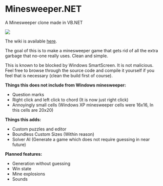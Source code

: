 # Minesweeper.NET
A Minesweeper clone made in VB.NET

![](https://www.dropbox.com/s/sqbup9fkapic1g7/screenshot.png?dl=1)

The wiki is available [here](https://github.com/redmechanic/Minesweeper.NET/wiki).

The goal of this is to make a minesweeper game that gets rid of all the extra garbage that no-one really uses. Clean and simple.

This is known to be blocked by Windows SmartScreen. It is not malicious. Feel free to browse through the source code and compile it yourself if you feel that is necessary (clean the build first of course).

<b>Things this does not include from Windows minesweeper:</b>
 - Question marks
 - Right click and left click to chord (It is now just right click)
 - Annoyingly small cells (Windows XP minesweeper cells were 16x16, In this cells are 20x20)

<b>Things this adds:</b>
 - Custom puzzles and editor
 - Boundless Custom Sizes (Within reason)
 - Solver AI (Generate a game which does not require guessing in near future)

<b>Planned features:</b>
 - Generation without guessing
 - Win state
 - Mine explosions
 - Sounds
